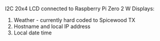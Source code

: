 I2C 20x4 LCD connected to Raspberry Pi Zero 2 W
Displays:
  1. Weather - currently hard coded to Spicewood TX
  2. Hostname and local IP address
  3. Local date time


